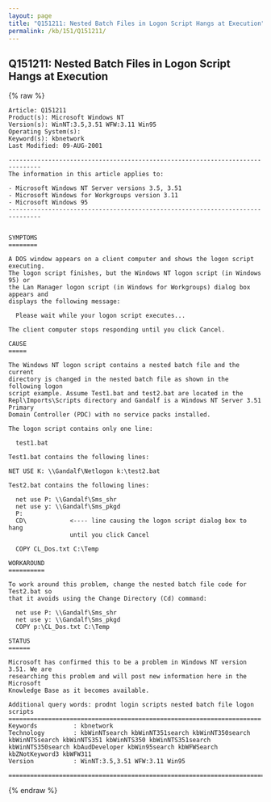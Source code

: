 ```yaml
---
layout: page
title: "Q151211: Nested Batch Files in Logon Script Hangs at Execution"
permalink: /kb/151/Q151211/
---
```


## Q151211: Nested Batch Files in Logon Script Hangs at Execution

{% raw %}

	Article: Q151211
	Product(s): Microsoft Windows NT
	Version(s): WinNT:3.5,3.51 WFW:3.11 Win95
	Operating System(s): 
	Keyword(s): kbnetwork
	Last Modified: 09-AUG-2001
	
	-------------------------------------------------------------------------------
	The information in this article applies to:
	
	- Microsoft Windows NT Server versions 3.5, 3.51 
	- Microsoft Windows for Workgroups version 3.11 
	- Microsoft Windows 95 
	-------------------------------------------------------------------------------
	
	
	SYMPTOMS
	========
	
	A DOS window appears on a client computer and shows the logon script executing.
	The logon script finishes, but the Windows NT logon script (in Windows 95) or
	the Lan Manager logon script (in Windows for Workgroups) dialog box appears and
	displays the following message:
	
	  Please wait while your logon script executes...
	
	The client computer stops responding until you click Cancel.
	
	CAUSE
	=====
	
	The Windows NT logon script contains a nested batch file and the current
	directory is changed in the nested batch file as shown in the following logon
	script example. Assume Test1.bat and test2.bat are located in the
	Repl\Imports\Scripts directory and Gandalf is a Windows NT Server 3.51 Primary
	Domain Controller (PDC) with no service packs installed.
	
	The logon script contains only one line:
	
	  test1.bat
	
	Test1.bat contains the following lines:
	
	NET USE K: \\Gandalf\Netlogon k:\test2.bat
	
	Test2.bat contains the following lines:
	
	  net use P: \\Gandalf\Sms_shr
	  net use y: \\Gandalf\Sms_pkgd
	  P:
	  CD\            <---- line causing the logon script dialog box to hang
	                 until you click Cancel
	
	  COPY CL_Dos.txt C:\Temp
	
	WORKAROUND
	==========
	
	To work around this problem, change the nested batch file code for Test2.bat so
	that it avoids using the Change Directory (Cd) command:
	
	  net use P: \\Gandalf\Sms_shr
	  net use y: \\Gandalf\Sms_pkgd
	  COPY p:\CL_Dos.txt C:\Temp
	
	STATUS
	======
	
	Microsoft has confirmed this to be a problem in Windows NT version 3.51. We are
	researching this problem and will post new information here in the Microsoft
	Knowledge Base as it becomes available.
	
	Additional query words: prodnt login scripts nested batch file logon scripts
	======================================================================
	Keywords          : kbnetwork 
	Technology        : kbWinNTsearch kbWinNT351search kbWinNT350search kbWinNTSsearch kbWinNTS351 kbWinNTS350 kbWinNTS351search kbWinNTS350search kbAudDeveloper kbWin95search kbWFWSearch kbZNotKeyword3 kbWFW311
	Version           : WinNT:3.5,3.51 WFW:3.11 Win95
	
	=============================================================================
	

{% endraw %}

